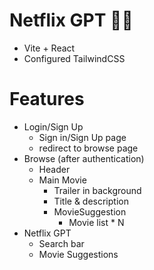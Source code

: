 # Netflix GPT 🚀🚀

- Vite + React
- Configured TailwindCSS




# Features
- Login/Sign Up
    - Sign in/Sign Up page
    - redirect to browse page
- Browse (after authentication)
    - Header
    - Main Movie
       - Trailer in background 
       - Title & description
       - MovieSuggestion
         - Movie list * N
- Netflix GPT
    - Search bar
    - Movie Suggestions

